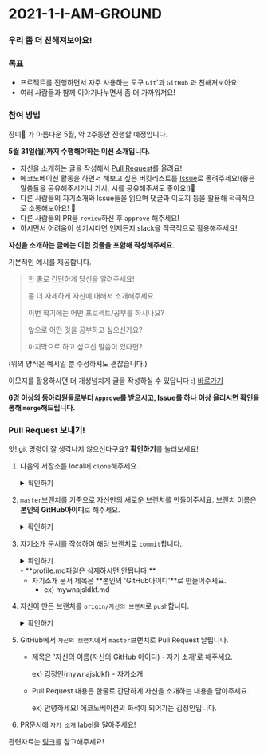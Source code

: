# 2021-1-I-AM-GROUND

### 우리 좀 더 친해져보아요!

### 목표

- 프로젝트를 진행하면서 자주 사용하는 도구 `Git`'과 `GitHub` 과 친해져보아요!
- 여러 사람들과 함께 이야기나누면서 좀 더 가까워져요!



### 참여 방법

장미:rose: 가 아름다운 5월, 약 2주동안 진행할 예정입니다.

**5월 31일(월)까지 수행해야하는 미션 소개입니다.**

- 자신을 소개하는 글을 작성해서 [Pull Request](https://github.com/JNU-econovation/2021-1-I-AM-GROUND/pulls)를 올려요!
- 에코노베이션 활동을 하면서 해보고 싶은 버킷리스트를 [Issue](https://github.com/JNU-econovation/2021-1-I-AM-GROUND/issues)로 올려주세요!(좋은 말씀들을 공유해주시거나 가사, 시를 공유해주셔도 좋아요!)💓
- 다른 사람들의 자기소개와 Issue들을 읽으며 댓글과 이모지 등을 활용해 적극적으로 소통해보아요! 📣
- 다른 사람들의 PR을 `review`하신 후 `approve` 해주세요!
- 하시면서 어려움이 생기시다면 언제든지 slack을 적극적으로 활용해주세요!

**자신을 소개하는 글에는 이런 것들을 포함해 작성해주세요.**

기본적인 예시를 제공합니다.

> 한 줄로 간단하게 당신을 알려주세요!
>
> 좀 더 자세하게 자신에 대해서 소개해주세요
>
> 이번 학기에는 어떤 프로젝트/공부를 하시나요?
>
> 앞으로 어떤 것을 공부하고 싶으신가요?
>
> 마지막으로 하고 싶으신 말씀이 있다면?

(위의 양식은 예시일 뿐 수정하셔도 괜찮습니다.)

이모지를 활용하시면 더 개성넘치게 글을 작성하실 수 있답니다 :) [바로가기](https://www.emojiengine.com/ko/)

**6명 이상의 동아리원들로부터 `Approve`를 받으시고, Issue를 하나 이상 올리시면 확인을 통해 `merge`해드립니다.**

### Pull Request 보내기!

앗! git 명령이 잘 생각나지 않으신다구요? **확인하기**를 눌러보세요! 

1. 다음의 저장소를 local에 `clone`해주세요. 

   <details>
   	<summary>확인하기</summary>
		<div markdown="1">
			<pre>git clone https://github.com/JNU-econovation/2021-1-I-AM-GROUND</pre>
			<text>이후 local에 clone된 저장소로 이동해주세요!</text>
			<pre>cd 2021-1-I-AM-Ground</pre>
    </div>
	 </details>
   
2. `master`브랜치를 기준으로 자신만의 새로운 브랜치를 만들어주세요. 브랜치 이름은 **본인의 GitHub아이디**로 해주세요.

	<details>
   	<summary>확인하기</summary>
		<div markdown="1">
			<pre>git branch -b 본인의 Github 아이디</pre>
    </div>
	 </details>

3. 자기소개 문서를 작성하여 해당 브랜치로 `commit`합니다.
	<details>
   	<summary>확인하기</summary>
		<div markdown="1">
			<pre>git commit -m "commit message"</pre>
    </div>
	</details>
   - **profile.md파일은 삭제하시면 안됩니다.** 

   - 자기소개 문서 제목은 **본인의 'GitHub아이디'**로 만들어주세요.
     - ex) mywnajsldkf.md

4. 자신이 만든 브랜치를 `origin/자신의 브랜치`로 `push`합니다.
	<details>
      	<summary>확인하기</summary>
		<div markdown="1">
        <pre>git push origin {자신의 브랜치 이름}</pre>
    </div>
	 </details>
	
5. GitHub에서 `자신의 브랜치`에서 `master`브랜치로 Pull Request 날립니다.

   - 제목은 '자신의 이름(자신의 GitHub 아이디) - 자기 소개'로 해주세요.

     ex) 김정인(mywnajsldkf) - 자기소개

   - Pull Request 내용은 한줄로 간단하게 자신을 소개하는 내용을 담아주세요.

     ex) 안녕하세요! 에코노베이션의 화석이 되어가는 김정인입니다. 

6. PR문서에 `자기 소개` label을 달아주세요!

관련자료는 [링크](https://drive.google.com/file/d/1bJiIIs0hFZSTHRIfnYtFZRQVwu994CFk/view?usp=sharing)를 참고해주세요!

